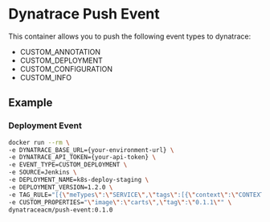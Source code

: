 # Dynatrace Push Event

This container allows you to push the following event types to dynatrace:

- CUSTOM_ANNOTATION
- CUSTOM_DEPLOYMENT
- CUSTOM_CONFIGURATION
- CUSTOM_INFO

## Example

### Deployment Event

```bash
docker run --rm \
-e DYNATRACE_BASE_URL={your-environment-url} \
-e DYNATRACE_API_TOKEN={your-api-token} \
-e EVENT_TYPE=CUSTOM_DEPLOYMENT \
-e SOURCE=Jenkins \
-e DEPLOYMENT_NAME=k8s-deploy-staging \
-e DEPLOYMENT_VERSION=1.2.0 \
-e TAG_RULE="[{\"meTypes\":\"SERVICE\",\"tags\":[{\"context\":\"CONTEXTLESS\",\"key\":\"app\",\"value\":\"carts\"}]}]" \
-e CUSTOM_PROPERTIES="\"image\":\"carts\",\"tag\":\"0.1.1\"" \
dynatraceacm/push-event:0.1.0
```
